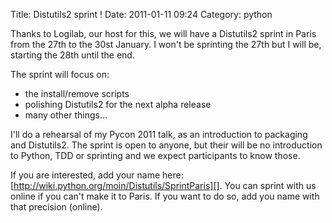 Title: Distutils2 sprint !
Date: 2011-01-11 09:24
Category: python

Thanks to Logilab, our host for this, we will have a Distutils2 sprint
in Paris from the 27th to the 30st January. I won't be sprinting the
27th but I will be, starting the 28th until the end.   
  
The sprint will focus on:   
-   the install/remove scripts
-   polishing Distutils2 for the next alpha release
-   many other things...

  
I'll do a rehearsal of my Pycon 2011 talk, as an introduction to
packaging and Distutils2. The sprint is open to anyone, but their will
be no introduction to Python, TDD or sprinting and we expect
participants to know those.   
  
If you are interested, add your name here:
[http://wiki.python.org/moin/Distutils/SprintParis][]. You can sprint
with us online if you can't make it to Paris. If you want to do so, add
you name with that precision (online).

  [http://wiki.python.org/moin/Distutils/SprintParis]: http://wiki.python.org/moin/Distutils/SprintParis
